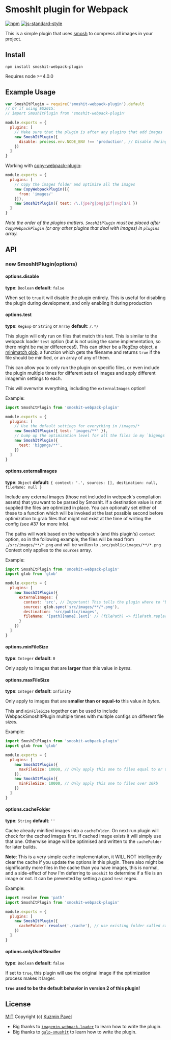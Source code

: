 # SmoshIt plugin for Webpack

[![npm](https://img.shields.io/npm/v/smoshit-webpack-plugin.svg)](https://www.npmjs.com/package/smoshit-webpack-plugin)
[![js-standard-style](https://img.shields.io/badge/code%20style-standard-brightgreen.svg)](http://standardjs.com/)

This is a simple plugin that uses [smosh](https://github.com/heldr/smosh) to compress all images in your project.

## Install

`npm install smoshit-webpack-plugin`

Requires node >=4.0.0

## Example Usage

```js
var SmoshItPlugin = require('smoshit-webpack-plugin').default
// Or if using ES2015:
// import SmoshItPlugin from 'smoshit-webpack-plugin'

module.exports = {
  plugins: [
    // Make sure that the plugin is after any plugins that add images
    new SmoshItPlugin({
      disable: process.env.NODE_ENV !== 'production', // Disable during development
    })
  ]
}
```

Working with [copy-webpack-plugin](https://github.com/kevlened/copy-webpack-plugin):

```js
module.exports = {
  plugins: [
    // Copy the images folder and optimize all the images
    new CopyWebpackPlugin([{
      from: 'images/'
    }]),
    new SmoshItPlugin({ test: /\.(jpe?g|png|gif|svg)$/i })
  ]
}
```

*Note the order of the plugins matters. `SmoshItPlugin` must be placed after `CopyWebpackPlugin` (or any other plugins that deal with images) in `plugins` array.*

## API

### new SmoshItPlugin(options)

#### options.disable

**type**: `Boolean`
**default**: `false`

When set to `true` it will disable the plugin entirely. This is useful for disabling the plugin during development, and only enabling it during production

#### options.test

**type**: `RegExp` or `String` or `Array`
**default**: `/.*/`

This plugin will only run on files that match this test. This is similar to the webpack loader `test` option (but is not using the same implementation, so there might be major differences!). This can either be a RegExp object, a [minimatch glob](https://github.com/isaacs/minimatch), a function which gets the filename and returns `true` if the file should be minified, or an array of any of them.

This can allow you to only run the plugin on specific files, or even include the plugin multiple times for different sets of images and apply different imagemin settings to each.

This will overwrite everything, including the `externalImages` option!

Example:

```js
import SmoshItPlugin from 'smoshit-webpack-plugin'

module.exports = {
  plugins: [
    // Use the default settings for everything in /images/*
    new SmoshItPlugin({ test: 'images/**' }),
    // bump up the optimization level for all the files in my `bigpngs` directory
    new SmoshItPlugin({
      test: 'bigpngs/**',
    })
  ]
}
```


#### options.externalImages

**type**: `Object`
**default**: `{ context: '.', sources: [], destination: null, fileName: null }`

Include any external images (those not included in webpack's compilation assets) that you want to be parsed by SmoshIt.
If a destination value is not supplied the files are optimized in place. You can optionally set either of these to a function which will be invoked at the last possible second before optimization to grab files that might not exist at the time of writing the config (see #37 for more info).

The paths will work based on the webpack's (and this plugin's) `context` option, so in the following example, the files will be read from `./src/images/**/*.png` and will be written to `.src/public/images/**/*.png` Context only applies to the `sources` array.

Example:

```js
import SmoshItPlugin from 'smoshit-webpack-plugin'
import glob from 'glob'

module.exports = {
  plugins: [
    new SmoshItPlugin({
      externalImages: {
        context: 'src', // Important! This tells the plugin where to "base" the paths at
        sources: glob.sync('src/images/**/*.png'),
        destination: 'src/public/images',
        fileName: '[path][name].[ext]' // (filePath) => filePath.replace('jpg', 'webp') is also possible
      }
    })
  ]
}
```

#### options.minFileSize

**type**: `Integer`
**default**: `0`

Only apply to images that are **larger** than this value *in bytes*.

#### options.maxFileSize

**type**: `Integer`
**default**: `Infinity`

Only apply to images that are **smaller than or equal-to** this value *in bytes*.

This and `minFileSize` together can be used to include WebpackSmoshItPlugin multiple times with multiple configs on different file sizes.

Example:

```js
import SmoshItPlugin from 'smoshit-webpack-plugin'
import glob from 'glob'

module.exports = {
  plugins: [
    new SmoshItPlugin({
      maxFileSize: 10000, // Only apply this one to files equal to or under 10kb
    }),
    new SmoshItPlugin({
      minFileSize: 10000, // Only apply this one to files over 10kb
    })
  ]
}
```

#### options.cacheFolder

**type**: `String`
**default**: `''`

Cache already minified images into a `cacheFolder`. On next run plugin will
check for the cached images first. If cached image exists it will simply use that one.
Otherwise image will be optimised and written to the `cacheFolder` for later builds.

**Note**: This is a very simple cache implementation, it WILL NOT intelligently clear the
cache if you update the options in this plugin. There also might be significantly more files in the cache than you have images, this is normal, and a side-effect of how I'm deferring to `smoshit` to determine if a file is an image or not. It can be prevented by setting a good `test` regex.

Example:

```js
import resolve from 'path'
import SmoshItPlugin from 'smoshit-webpack-plugin'

module.exports = {
  plugins: [
    new SmoshItPlugin({
      cacheFolder: resolve('./cache'), // use existing folder called cache in the current dir
    })
  ]
}
```

#### options.onlyUseIfSmaller

**type**: `Boolean`
**default**: `false`

If set to `true`, this plugin will use the original image if the optimization process makes it larger.

**`true` used to be the default behavior in version 2 of this plugin!**

## License

[MIT](LICENSE.md) Copyright (c) [Kuzmin Pavel](https://github.com/s00d)



*   Big thanks to [`imagemin-webpack-loader`](https://github.com/Klathmon/imagemin-webpack-plugin) to learn how to write the plugin.
*   Big thanks to [`gulp-smushit`](https://github.com/heldr/gulp-smushit) to learn how to write the plugin.
